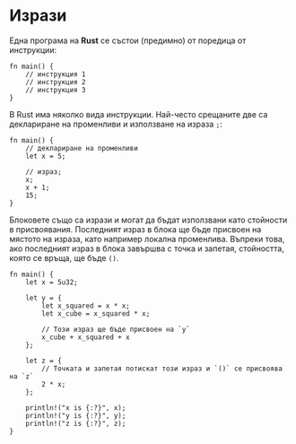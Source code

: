 # Изрази

Една програма на **Rust** се състои (предимно) от поредица от инструкции:

```rust,editable
fn main() {
    // инструкция 1
    // инструкция 2
    // инструкция 3
}
```

В Rust има няколко вида инструкции. Най-често срещаните две са
деклариране на променливи и използване на израза `;`:

```rust,editable
fn main() {
    // деклариране на променливи
    let x = 5;

    // израз;
    x;
    x + 1;
    15;
}
```

Блоковете също са изрази и могат да бъдат използвани като стойности в присвоявания.
Последният израз в блока ще бъде присвоен на мястото на израза, като например локална променлива.
Въпреки това, ако последният израз в блока завършва с точка и запетая, стойността, която се връща, ще бъде `()`.

```rust,editable
fn main() {
    let x = 5u32;

    let y = {
        let x_squared = x * x;
        let x_cube = x_squared * x;

        // Този израз ще бъде присвоен на `y`
        x_cube + x_squared + x
    };

    let z = {
        // Точката и запетая потискат този израз и `()` се присвоява на `z`
        2 * x;
    };

    println!("x is {:?}", x);
    println!("y is {:?}", y);
    println!("z is {:?}", z);
}
```
